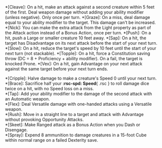 *[Cleave]: On a hit, make an attack against a second creature within 5 feet of the first. Deal weapon damage without adding your ability modifier (unless negative). Only once per turn.
*[Graze]: On a miss, deal damage equal to your ability modifier to the target. This damage can't be increased.
*[Nick]: You can make the extra attack from the Light property as part of the Attack action instead of a Bonus Action, once per turn.
*[Push]: On a hit, push a Large or smaller creature 10 feet away.
*[Sap]: On a hit, the target has Disadvantage on its next attack before the start of your next turn.
*[Slow]: On a hit, reduce the target's speed by 10 feet until the start of your next turn (not stackable).
*[Topple]: On a hit, force a Constitution saving throw (DC = 8 + Proficiency + ability modifier). On a fail, the target is knocked Prone.
*[Vex]: On a hit, gain Advantage on your next attack against the same target before your next turn ends.

*[Cripple]: Halve damage to make a creature's Speed 0 until your next turn.  
*[Brace]: Sacrifice half your **:rsc-spd: Speed**{ .rsc } to roll damage dice twice on a hit, with no Speed loss on a miss.  
*[Tap]: Add your ability modifier to the damage of the second attack with an Automatic weapon.  
*[Flex]: Deal Versatile damage with one-handed attacks using a Versatile weapon.  
*[Rush]: Move in a straight line to a target and attack with Advantage without provoking Opportunity Attacks.  
*[Skeet]: Make Ranged attack as a Bonus Action when you Dash or Disengage.  
*[Spray]: Expend 8 ammunition to damage creatures in a 15-foot Cube within normal range on a failed Dexterity save.  
